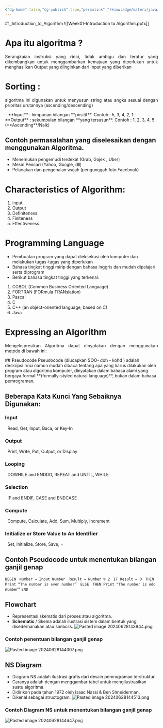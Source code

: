 ```yaml
---
{"dg-home":false,"dg-publish":true,"permalink":"/knowladge/materi/java/1-introduction-to-algorithm/","dgPassFrontmatter":true,"noteIcon":""}
---
```


#1_Introduction_to_Algorithm
![[Week01-Introduction to Algorithm.pptx]]

# **Apa itu algoritma ?**
<p align="justify">	Serangkaian instruksi yang rinci, tidak ambigu dan teratur yang dikembangkan untuk menggambarkan kemajuan yang diperlukan untuk menghasilkan Output yang diinginkan dari Input yang diberikan</p>

# **Sorting :**
<p align="justify">algoritma ini digunakan untuk menyusun string atau angka sesuai dengan prioritas urutannya (ascending/descending)</p>
- **Input** : himpunan bilangan **positif**. Contoh : 5, 3, 4, 2, 1
- **Output** : sekumpulan bilangan **yang tersusun**. Contoh : 1, 2, 3, 4, 5 (**Ascending**/Naik)

## **Contoh permasalahan yang diselesaikan dengan menggunakan Algoritma**.
- Menemukan pengemudi terdekat (Grab, Gojek , Uber)
- Mesin Pencari (Yahoo, Google, dll)
- Pelacakan dan pengenalan wajah (pengunggah foto Facebook)
# Characteristics of Algorithm: 
1. Input
2. Output
3. Definiteness
4. Finiteness
5. Effectiveness
# Programming Language
- Pembuatan program yang dapat dieksekusi oleh komputer dan melakukan tugas-tugas yang diperlukan
- Bahasa tingkat tinggi mirip dengan bahasa Inggris dan mudah dipelajari serta diprogram
- Berikut bahasa tingkat tinggi yang terkenal:
1. COBOL (Common Business Oriented Language)
2. FORTRAN (FORmula TRANslation)
3. Pascal
4. C
5. C++ (an object-oriented language, based on C)
6. Java
# Expressing an Algorithm
<p align="justify">Mengekspresikan Algoritma dapat dinyatakan dengan menggunakan metode di bawah ini:</p>
## Pseudocode
Pseudocode (diucapkan SOO- doh - kohd ) adalah deskripsi rinci namun mudah dibaca tentang apa yang harus dilakukan oleh program atau algoritma komputer, dinyatakan dalam bahasa alami yang bergaya formal **(formally-styled natural language)**, bukan dalam bahasa pemrograman.

## Beberapa Kata Kunci Yang Sebaiknya Digunakan:
### Input
  Read, Get, Input, Baca, or Key-In
### Output
  Print, Write, Put, Output, or Display
### Looping
  DOWHILE and ENDDO, REPEAT and UNTIL, WHILE
### Selection
  IF and ENDIF, CASE and ENDCASE
### Compute
  Compute, Calculate, Add, Sum, Multiply, Increment
### Initialize or Store Value to An Identifier
  Set, Initialize, Store, Save, =
## Contoh Pseudocode untuk menentukan bilangan ganjil genap
`BEGIN`
  `Number = Input Number`
  `Result = Number % 2`
  `IF Result = 0`
  `THEN Print “The number is even number”`
  `ELSE`
  `THEN Print “The number is odd number”`
`END`

## Flowchart
- Representasi skematis dari proses atau algoritma.
- **Schematic** / Skema adalah ilustrasi sistem dalam bentuk yang disederhanakan atau simbolis.
![Pasted image 20240628143844.png](/img/user/Pasted%20image%2020240628143844.png)
### Contoh penentuan bilangan ganjil genap
![Pasted image 20240628144007.png](/img/user/Pasted%20image%2020240628144007.png)
## NS Diagram
- Diagram NS adalah ilustrasi grafis dari desain pemrograman terstruktur.
- Caranya adalah dengan menggambar tabel untuk mengilustrasikan suatu algoritma.
- Didirikan pada tahun 1972 oleh Isaac Nassi & Ben Shneiderman.
- Dikenal sebagai structogram.
![Pasted image 20240628144513.png](/img/user/Pasted%20image%2020240628144513.png)
### Contoh Diagram NS untuk menentukan bilangan ganjil genap
![Pasted image 20240628144647.png](/img/user/Pasted%20image%2020240628144647.png)
